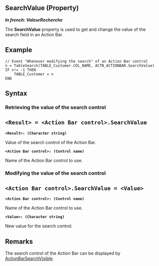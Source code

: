 


## SearchValue (Property)

***In french: ValeurRecherche***
	



<a name="XUse"></a>
<a name="Use"></a>
<a name="description"></a>
The **SearchValue** property is used to get and change the value of the search field in an Action Bar. 
<a name="Example1"></a>
<a name="sample_code"></a>

## Example


```wl
// Event "Whenever modifying the search" of an Action Bar control
n = TableSearch(TABLE_Customer.COL_NAME, ACTB_ACTIONBAR.SearchValue)
IF n!= -1 THEN
	TABLE_Customer = n
END
```

<a name="XSYNTAX"></a>

## Syntax
<a name="SYNTAX1"></a>

### Retrieving the value of the search control

`<Result> = <Action Bar control>.SearchValue`
---

**`<Result>: (Character string)`**

Value of the search control of the Action Bar. 

**`<Action Bar control>: (Control name)`**

Name of the Action Bar control to use. 


<a name="SYNTAX2"></a>

### Modifying the value of the search control

`<Action Bar control>.SearchValue = <Value>`
---

**`<Action Bar control>: (Control name)`**

Name of the Action Bar control to use.

**`<Value>: (Character string)`**

New value for the search control.  



<a name="NOTE0"></a>
<a name="NOTE0_1"></a>

## Remarks
The search control of the Action Bar can be displayed by [ActionBarSearchVisible](../WDLang1/1000021599.md).



